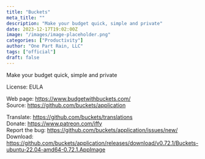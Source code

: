 ```yaml
---
title: "Buckets"
meta_title: ""
description: "Make your budget quick, simple and private"
date: 2023-12-17T19:02:00Z
image: "/images/image-placeholder.png"
categories: ["Productivity"]
author: "One Part Rain, LLC"
tags: ["official"]
draft: false
---
```


Make your budget quick, simple and private

License: EULA

Web page: https://www.budgetwithbuckets.com/  
Source: https://github.com/buckets/application

Translate: https://github.com/buckets/translations  
Donate: https://www.patreon.com/iffy  
Report the bug: https://github.com/buckets/application/issues/new/  
Download: https://github.com/buckets/application/releases/download/v0.72.1/Buckets-ubuntu-22.04-amd64-0.72.1.AppImage

